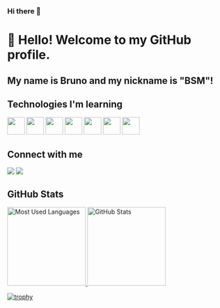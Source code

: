 ### Hi there 👋
# 👋 Hello! Welcome to my GitHub profile.
## My name is Bruno and my nickname is "BSM"!


## Technologies I'm learning
<div>
  <img src="https://cdn.jsdelivr.net/gh/devicons/devicon/icons/css3/css3-plain-wordmark.svg" width="40" height="40"/>   
  <img src="https://cdn.jsdelivr.net/gh/devicons/devicon/icons/html5/html5-plain-wordmark.svg" width="40" height="40"/>   
  <img src="https://cdn.jsdelivr.net/gh/devicons/devicon/icons/javascript/javascript-plain.svg" width="40" height="40"/>
  <img src="https://cdn.jsdelivr.net/gh/devicons/devicon/icons/python/python-original.svg" width="40" height="40" />
  <img src="https://cdn.jsdelivr.net/gh/devicons/devicon/icons/nodejs/nodejs-original.svg" width="40" height="40"/>   
  <img src="https://cdn.jsdelivr.net/gh/devicons/devicon/icons/react/react-original-wordmark.svg" width="40" height="40"/>
  <img src="https://cdn.jsdelivr.net/gh/devicons/devicon/icons/django/django-plain.svg" width="40" height="40" />
</div>  

## Connect with me
<div>
  <a href="https://www.youtube.com/channel/UCWmEktXBGM-S3yEyocH6o1g" target="_blank"><img src="https://img.shields.io/badge/YouTube-FF0000?style=for-the-badge&logo=youtube&logoColor=white" target="_blank"></a>
  <a href="https://www.instagram.com/brunosmiguel/" target="_blank"><img src="https://img.shields.io/badge/-Instagram-%23E4405F?style=for-the-badge&logo=instagram&logoColor=white" target="_blank"></a>
</div>

## GitHub Stats

<div>
  <a href="https://github.com/BSMiguell">
    <img height="180em" src="https://github-readme-stats.vercel.app/api/top-langs/?username=BSMiguell&layout=compact&langs_count=7&theme=monokai" alt="Most Used Languages"/>
  </a>
  <a href="https://github.com/BSMiguell">
    <img height="180em" src="https://github-readme-stats.vercel.app/api?username=BSMiguell&show_icons=true&theme=monokai&include_all_commits=true&count_private=true" alt="GitHub Stats"/>
  </a>
</div>

[![trophy](https://github-profile-trophy.vercel.app/?username=BSMiguell&theme=monokai)](https://github.com/ryo-ma/github-profile-trophy)



